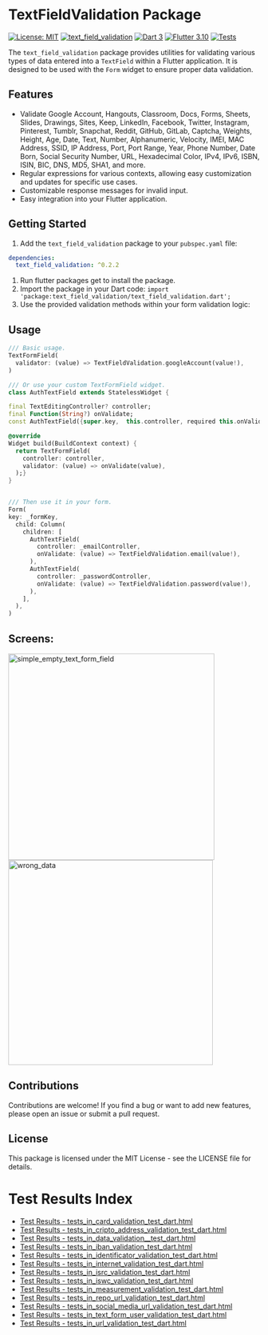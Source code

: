 # TextFieldValidation Package

[![License: MIT](https://img.shields.io/badge/License-MIT-yellow.svg)](https://opensource.org/licenses/MIT)
[![text_field_validation](https://img.shields.io/pub/v/text_field_validation.svg)](https://pub.dev/packages/text_field_validation)
[![Dart 3](https://img.shields.io/badge/Dart-3%2B-blue.svg)](https://dart.dev/)
[![Flutter 3.10](https://img.shields.io/badge/Flutter-3%2B-blue.svg)](https://flutter.dev/)
[![Tests](https://img.shields.io/github/workflow/status/JhonaCodes/text_field_validation/Run%20tests/main)](https://github.com/JhonaCodes/text_field_validation/actions)



The `text_field_validation` package provides utilities for validating various types of data entered into a `TextField` within a Flutter application. It is designed to be used with the `Form` widget to ensure proper data validation.

## Features

- Validate Google Account, Hangouts, Classroom, Docs, Forms, Sheets, Slides, Drawings, Sites, Keep, LinkedIn, Facebook, Twitter, Instagram, Pinterest, Tumblr, Snapchat, Reddit, GitHub, GitLab, Captcha, Weights, Height, Age, Date, Text, Number, Alphanumeric, Velocity, IMEI, MAC Address, SSID, IP Address, Port, Port Range, Year, Phone Number, Date Born, Social Security Number, URL, Hexadecimal Color, IPv4, IPv6, ISBN, ISIN, BIC, DNS, MD5, SHA1, and more.
- Regular expressions for various contexts, allowing easy customization and updates for specific use cases.
- Customizable response messages for invalid input.
- Easy integration into your Flutter application.

## Getting Started

1. Add the `text_field_validation` package to your `pubspec.yaml` file:

```yaml
dependencies: 
  text_field_validation: ^0.2.2
```

1. Run flutter packages get to install the package.
2. Import the package in your Dart code: ```import 'package:text_field_validation/text_field_validation.dart';```
3. Use the provided validation methods within your form validation logic:


## Usage
```dart
/// Basic usage.
TextFormField(
  validator: (value) => TextFieldValidation.googleAccount(value!),
)

```

```dart
/// Or use your custom TextFormField widget.
class AuthTextField extends StatelessWidget {

final TextEditingController? controller;
final Function(String?) onValidate;
const AuthTextField({super.key,  this.controller, required this.onValidate});

@override
Widget build(BuildContext context) {
  return TextFormField(
    controller: controller, 
    validator: (value) => onValidate(value),
  );}
}


/// Then use it in your form.
Form(
key: _formKey,
  child: Column(
    children: [
      AuthTextField(
        controller: _emailController,
        onValidate: (value) => TextFieldValidation.email(value!),
      ),
      AuthTextField(
        controller: _passwordController,
        onValidate: (value) => TextFieldValidation.password(value!),
      ),
    ],
  ),
)
```

## Screens:

<img width="413" alt="simple_empty_text_form_field" src="https://github.com/JhonaCodes/text_field_validation/assets/53523825/b0c8df3d-1d54-4ea9-afde-5ed331b30693">

<img width="410" alt="wrong_data" src="https://github.com/JhonaCodes/text_field_validation/assets/53523825/a3e335c7-915f-4e3f-9986-deab9523b90a">


## Contributions
Contributions are welcome! If you find a bug or want to add new features, please open an issue or submit a pull request.

## License
This package is licensed under the MIT License - see the LICENSE file for details.


# Test Results Index

- [Test Results - tests_in_card_validation_test_dart.html](Test%20Results%20-%20tests_in_card_validation_test_dart.html)
- [Test Results - tests_in_cripto_address_validation_test_dart.html](Test%20Results%20-%20tests_in_cripto_address_validation_test_dart.html)
- [Test Results - tests_in_data_validation__test_dart.html](Test%20Results%20-%20tests_in_data_validation__test_dart.html)
- [Test Results - tests_in_iban_validation_test_dart.html](Test%20Results%20-%20tests_in_iban_validation_test_dart.html)
- [Test Results - tests_in_identificator_validation_test_dart.html](Test%20Results%20-%20tests_in_identificator_validation_test_dart.html)
- [Test Results - tests_in_internet_validation_test_dart.html](Test%20Results%20-%20tests_in_internet_validation_test_dart.html)
- [Test Results - tests_in_isrc_validation_test_dart.html](Test%20Results%20-%20tests_in_isrc_validation_test_dart.html)
- [Test Results - tests_in_iswc_validation_test_dart.html](Test%20Results%20-%20tests_in_iswc_validation_test_dart.html)
- [Test Results - tests_in_measurement_validation_test_dart.html](Test%20Results%20-%20tests_in_measurement_validation_test_dart.html)
- [Test Results - tests_in_repo_url_validation_test_dart.html](Test%20Results%20-%20tests_in_repo_url_validation_test_dart.html)
- [Test Results - tests_in_social_media_url_validation_test_dart.html](Test%20Results%20-%20tests_in_social_media_url_validation_test_dart.html)
- [Test Results - tests_in_text_form_user_validation_test_dart.html](Test%20Results%20-%20tests_in_text_form_user_validation_test_dart.html)
- [Test Results - tests_in_url_validation_test_dart.html](Test%20Results%20-%20tests_in_url_validation_test_dart.html)


